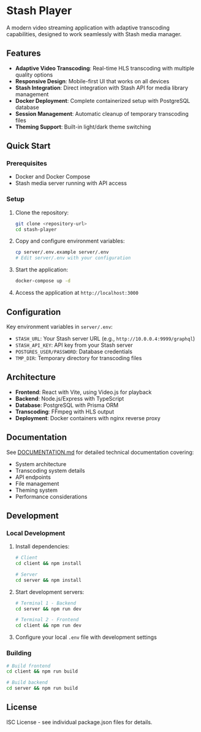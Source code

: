 # Stash Player

A modern video streaming application with adaptive transcoding capabilities, designed to work seamlessly with Stash media manager.

## Features

- **Adaptive Video Transcoding**: Real-time HLS transcoding with multiple quality options
- **Responsive Design**: Mobile-first UI that works on all devices
- **Stash Integration**: Direct integration with Stash API for media library management
- **Docker Deployment**: Complete containerized setup with PostgreSQL database
- **Session Management**: Automatic cleanup of temporary transcoding files
- **Theming Support**: Built-in light/dark theme switching

## Quick Start

### Prerequisites

- Docker and Docker Compose
- Stash media server running with API access

### Setup

1. Clone the repository:
   ```bash
   git clone <repository-url>
   cd stash-player
   ```

2. Copy and configure environment variables:
   ```bash
   cp server/.env.example server/.env
   # Edit server/.env with your configuration
   ```

3. Start the application:
   ```bash
   docker-compose up -d
   ```

4. Access the application at `http://localhost:3000`

## Configuration

Key environment variables in `server/.env`:

- `STASH_URL`: Your Stash server URL (e.g., `http://10.0.0.4:9999/graphql`)
- `STASH_API_KEY`: API key from your Stash server
- `POSTGRES_USER/PASSWORD`: Database credentials
- `TMP_DIR`: Temporary directory for transcoding files

## Architecture

- **Frontend**: React with Vite, using Video.js for playback
- **Backend**: Node.js/Express with TypeScript
- **Database**: PostgreSQL with Prisma ORM
- **Transcoding**: FFmpeg with HLS output
- **Deployment**: Docker containers with nginx reverse proxy

## Documentation

See [DOCUMENTATION.md](./DOCUMENTATION.md) for detailed technical documentation covering:
- System architecture
- Transcoding system details
- API endpoints
- File management
- Theming system
- Performance considerations

## Development

### Local Development

1. Install dependencies:
   ```bash
   # Client
   cd client && npm install
   
   # Server
   cd server && npm install
   ```

2. Start development servers:
   ```bash
   # Terminal 1 - Backend
   cd server && npm run dev
   
   # Terminal 2 - Frontend  
   cd client && npm run dev
   ```

3. Configure your local `.env` file with development settings

### Building

```bash
# Build frontend
cd client && npm run build

# Build backend
cd server && npm run build
```

## License

ISC License - see individual package.json files for details.